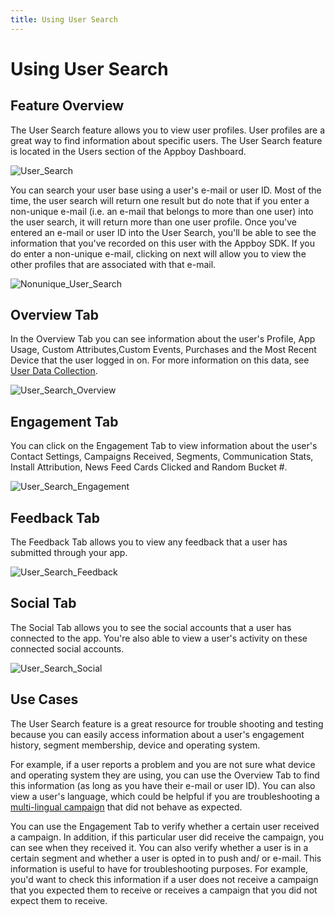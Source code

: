 ```yaml
---
title: Using User Search
---
```

# Using User Search

## Feature Overview

The User Search feature allows you to view user profiles. User profiles are a great way to find information about specific users. The User Search feature is located in the Users section of the Appboy Dashboard. 

![User_Search][7]

You can search your user base using a user's e-mail or user ID. Most of the time, the user search will return one result but do note that if you enter a non-unique e-mail (i.e. an e-mail that belongs to more than one user) into the user search, it will return more than one user profile. Once you've entered an e-mail or user ID into the User Search, you'll be able to see the information that you've recorded on this user with the Appboy SDK. If you do enter a non-unique e-mail, clicking on next will allow you to view the other profiles that are associated with that e-mail. 

![Nonunique_User_Search][14]

## Overview Tab

In the Overview Tab you can see information about the user's Profile, App Usage, Custom Attributes,Custom Events, Purchases and the Most Recent Device that the user logged in on. For more information on this data, see [User Data Collection][12].

![User_Search_Overview][8]

## Engagement Tab

You can click on the Engagement Tab to view information about the user's Contact Settings, Campaigns Received, Segments, Communication Stats, Install Attribution, News Feed Cards Clicked and Random Bucket #. 

![User_Search_Engagement][9]

## Feedback Tab

The Feedback Tab allows you to view any feedback that a user has submitted through your app. 

![User_Search_Feedback][10]

## Social Tab

The Social Tab allows you to see the social accounts that a user has connected to the app. You're also able to view a user's activity on these connected social accounts. 

![User_Search_Social][11]

## Use Cases
The User Search feature is a great resource for trouble shooting and testing because you can easily access information about a user's engagement history, segment membership, device and operating system. 


For example, if a user reports a problem and you are not sure what device and operating system they are using, you can use the Overview Tab to find this information (as long as you have their e-mail or user ID). You can also view a user's language, which could be helpful if you are troubleshooting a [multi-lingual campaign][13] that did not behave as expected. 

You can use the Engagement Tab to verify whether a certain user received a campaign. In addition, if this particular user did receive the campaign, you can see when they received it. You can also verify whether a user is in a certain segment and whether a user is opted in to push and/ or e-mail. This information is useful to have for troubleshooting purposes. For example, you'd want to check this information if a user does not receive a campaign that you expected them to receive or receives a campaign that you did not expect them to receive. 

[7]: /assets/img/User_Search.png
[8]: /assets/img/User_Search_Overview.png
[9]: /assets/img/User_Search_Engagement.png
[10]: /assets/img/User_Search_Feedback.png
[11]: /assets/img/User_Search_Social.png
[12]: /Best_Practices/User_Data_Collection
[13]: /Deep_Dives/Campaigns_in_Multiple_Languages
[14]: /assets/img/User_Search_Nonunique.png

